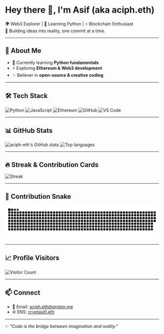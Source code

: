 # Hey there 👋, I'm Asif (aka aciph.eth)

🌍 Web3 Explorer | 🐍 Learning Python | ⚡ Blockchain Enthusiast  
🚀 Building ideas into reality, one commit at a time.

---

## 🚀 About Me
- 🌱 Currently learning **Python fundamentals**  
- ⚡ Exploring **Ethereum & Web3 development**  
- ✨ Believer in **open-source & creative coding**  

---

## 🛠️ Tech Stack
![Python](https://img.shields.io/badge/Python-3776AB?style=for-the-badge&logo=python&logoColor=white)
![JavaScript](https://img.shields.io/badge/JavaScript-323330?style=for-the-badge&logo=javascript&logoColor=F7DF1E)
![Ethereum](https://img.shields.io/badge/Ethereum-3C3C3D?style=for-the-badge&logo=ethereum&logoColor=white)
![GitHub](https://img.shields.io/badge/GitHub-100000?style=for-the-badge&logo=github&logoColor=white)
![VS Code](https://img.shields.io/badge/VS%20Code-0078D4?style=for-the-badge&logo=visual-studio-code&logoColor=white)

---

## 📊 GitHub Stats
![aciph-eth's GitHub stats](https://github-readme-stats.vercel.app/api?username=aciph-eth&show_icons=true&theme=tokyonight&include_all_commits=true&cache_bust=1)
![Top languages](https://github-readme-stats.vercel.app/api/top-langs/?username=aciph-eth&layout=compact&theme=tokyonight&cache_bust=3)

---

## 🔥 Streak & Contribution Cards
![Streak](https://github-readme-streak-stats.herokuapp.com/?user=aciph-eth&theme=tokyonight)  

---

## 🐍 Contribution Snake
![Contribution Snake](https://raw.githubusercontent.com/aciph-eth/aciph-eth/output/snake.svg)

---

## 📈 Profile Visitors
![Visitor Count](https://komarev.com/ghpvc/?username=aciph-eth&color=blue&style=flat-square)

---

## 📫 Connect
- 📧 Email: [aciph.eth@proton.me](mailto:aciph.eth@proton.me)  
- 🌐 ENS: [cryptasifi.eth](https://app.ens.domains/name/cryptasifi.eth)

---

✨ *"Code is the bridge between imagination and reality."*
